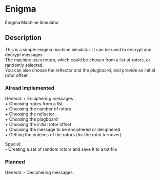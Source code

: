# Enigma
Enigma Machine Simulator

## Description
This is a simple enigma machine simulator. It can be used to encrypt and decrypt messages.<br>
The machine uses rotors, which could be chosen from a list of rotors, or randomly selected.<br>
You can also choose the reflector and the plugboard, and provide an initial rotor offset.

### Alread implemented
General:
    + Enciphering messages <br>
    + Choosing rotors from a list<br>
    + Choosing the number of rotors<br>
    + Choosing the reflector <br>
    + Choosing the plugboard<br>
    + Choosing the initial rotor offset<br>
    + Choosing the message to be enciphered or deciphered<br>
    + Getting the notches of the rotors (for the rotor turnover)<br>
    
Special:<br>
    - Creating a set of random rotors and save it to a txt file<br>

### Planned
General:
    - Deciphering messages<br>
